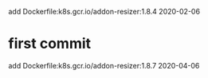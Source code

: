 add Dockerfile:k8s.gcr.io/addon-resizer:1.8.4 2020-02-06
# first commit
add Dockerfile:k8s.gcr.io/addon-resizer:1.8.7 2020-04-06
